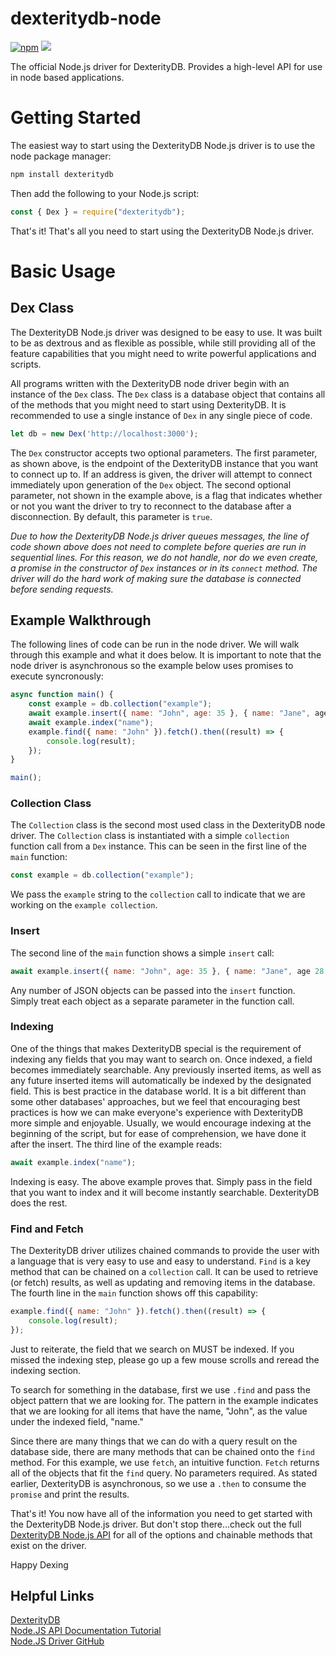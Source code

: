 # dexteritydb-node
[![npm](https://img.shields.io/npm/v/dexteritydb.svg)](https://www.npmjs.com/package/dexteritydb)
<img src="https://david-dm.org/Savizar/dexteritydb-node.svg" />

The official Node.js driver for DexterityDB. Provides a high-level API for use in node based applications.

# Getting Started
The easiest way to start using the DexterityDB Node.js driver is to use the node package manager:
```bash
npm install dexteritydb
```
Then add the following to your Node.js script:
```javascript
const { Dex } = require("dexteritydb");
```
That's it! That's all you need to start using the DexterityDB Node.js driver.

# Basic Usage

## Dex Class
The DexterityDB Node.js driver was designed to be easy to use. It was built to be as dextrous and as flexible as possible, while still providing all of the feature capabilities that you might need to write powerful applications and scripts.

All programs written with the DexterityDB node driver begin with an instance of the ```Dex``` class. The ```Dex``` class is a database object that contains all of the methods that you might need to start using DexterityDB. It is recommended to use a single instance of ```Dex``` in any single piece of code.
```javascript
let db = new Dex('http://localhost:3000');
```
The ```Dex``` constructor accepts two optional parameters. The first parameter, as shown above, is the endpoint of the DexterityDB instance that you want to connect up to. If an address is given, the driver will attempt to connect immediately upon generation of the ```Dex``` object. The second optional parameter, not shown in the example above, is a flag that indicates whether or not you want the driver to try to reconnect to the database after a disconnection. By default, this parameter is ```true```.

_Due to how the DexterityDB Node.js driver queues messages, the line of code shown above does not need to complete before queries are run in sequential lines. For this reason, we do not handle, nor do we even create, a promise in the constructor of ```Dex``` instances or in its ```connect``` method. The driver will do the hard work of making sure the database is connected before sending requests._

## Example Walkthrough
The following lines of code can be run in the node driver. We will walk through this example and what it does below. It is important to note that the node driver is asynchronous so the example below uses promises to execute syncronously:
```javascript
async function main() {
    const example = db.collection("example");
    await example.insert({ name: "John", age: 35 }, { name: "Jane", age 28 });
    await example.index("name");
    example.find({ name: "John" }).fetch().then((result) => {
        console.log(result);
    });
}

main();
```

### Collection Class
The ```Collection``` class is the second most used class in the DexterityDB node driver. The ```Collection``` class is instantiated with a simple ```collection``` function call from a ```Dex``` instance. This can be seen in the first line of the ```main``` function:
```javascript
const example = db.collection("example");
```
We pass the ```example``` string to the ```collection``` call to indicate that we are working on the ```example collection```.

### Insert
The second line of the ```main``` function shows a simple ```insert``` call:
```javascript
await example.insert({ name: "John", age: 35 }, { name: "Jane", age 28 });
```
Any number of JSON objects can be passed into the ```insert``` function. Simply treat each object as a separate parameter in the function call.

### Indexing
One of the things that makes DexterityDB special is the requirement of indexing any fields that you may want to search on. Once indexed, a field becomes immediately searchable. Any previously inserted items, as well as any future inserted items will automatically be indexed by the designated field. This is best practice in the database world. It is a bit different than some other databases' approaches, but we feel that encouraging best practices is how we can make everyone's experience with DexterityDB more simple and enjoyable. Usually, we would encourage indexing at the beginning of the script, but for ease of comprehension, we have done it after the insert. The third line of the example reads:
```javascript
await example.index("name");
```
Indexing is easy. The above example proves that. Simply pass in the field that you want to index and it will become instantly searchable. DexterityDB does the rest.

### Find and Fetch
The DexterityDB driver utilizes chained commands to provide the user with a language that is very easy to use and easy to understand. ```Find``` is a key method that can be chained on a ```collection``` call. It can be used to retrieve (or fetch) results, as well as updating and removing items in the database. The fourth line in the ```main``` function shows off this capability:
```javascript
example.find({ name: "John" }).fetch().then((result) => {
    console.log(result);
});
```
Just to reiterate, the field that we search on MUST be indexed. If you missed the indexing step, please go up a few mouse scrolls and reread the indexing section. 

To search for something in the database, first we use ```.find``` and pass the object pattern that we are looking for. The pattern in the example indicates that we are looking for all items that have the name, "John", as the value under the indexed field, "name."

Since there are many things that we can do with a query result on the database side, there are many methods that can be chained onto the ```find``` method. For this example, we use ```fetch```, an intuitive function. ```Fetch``` returns all of the objects that fit the ```find``` query. No parameters required. As stated earlier, DexterityDB is asynchronous, so we use a ```.then``` to consume the ```promise``` and print the results.

That's it! You now have all of the information you need to get started with the DexterityDB Node.js driver. But don't stop there...check out the full [DexterityDB Node.js API](https://dexteritydb.com/api) for all of the options and chainable methods that exist on the driver.

Happy Dexing

## Helpful Links
[DexterityDB](http://dexteritydb.com)<br>
[Node.JS API Documentation Tutorial](./tutorial-1-0-0_TheApproach.html)<br>
[Node.JS Driver GitHub](https://github.com/Savizar/dexteritydb-node)
